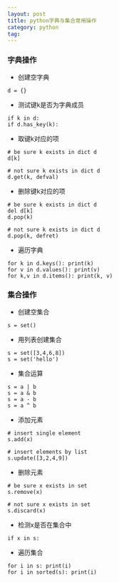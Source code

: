 ```yaml
---
layout: post
title: python字典与集合常用操作
category: python
tag:
---
```


### 字典操作

- 创建空字典

```
d = {}
```

- 测试键k是否为字典成员

```
if k in d:
if d.has_key(k):
```

- 取键k对应的项

```
# be sure k exists in dict d
d[k]

# not sure k exists in dict d
d.get(k, defval)
```

- 删除键k对应的项

```
# be sure k exists in dict d
del d[k]
d.pop(k)

# not sure k exists in dict d
d.pop(k, defret)
```

- 遍历字典

```
for k in d.keys(): print(k)
for v in d.values(): print(v)
for k,v in d.items(): print(k, v)
```

### 集合操作

- 创建空集合

```
s = set()
```

- 用列表创建集合

```
s = set([3,4,6,8])
s = set('hello')
```

- 集合运算

```
s = a | b
s = a & b
s = a - b
s = a ^ b
```

- 添加元素

```
# insert single element
s.add(x)

# insert elements by list
s.update([3,2,4,9])
```

- 删除元素

```
# be sure x exists in set
s.remove(x)

# not sure x exists in set
s.discard(x)
```

- 检测x是否在集合中

```
if x in s:
```

- 遍历集合

```
for i in s: print(i)
for i in sorted(s): print(i)
```

